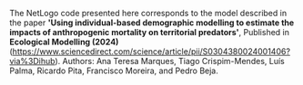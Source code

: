 The NetLogo code presented here corresponds to the model described in the paper 
**'Using individual-based demographic modelling to estimate the impacts of anthropogenic mortality on territorial predators'**,
Published in **Ecological Modelling (2024)** (https://www.sciencedirect.com/science/article/pii/S0304380024001406?via%3Dihub).
Authors: Ana Teresa Marques, Tiago Crispim-Mendes, Luís Palma, Ricardo Pita, Francisco Moreira, and Pedro Beja.
